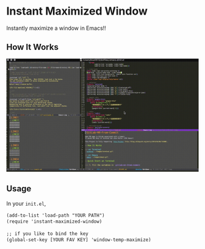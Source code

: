 # Instant Maximized Window

Instantly maximize a window in Emacs!!

## How It Works

![gif](./images/emacs-maximize.gif)

## Usage

In your `init.el`,

```elisp
(add-to-list 'load-path "YOUR PATH")
(require 'instant-maximized-window)

;; if you like to bind the key
(global-set-key [YOUR FAV KEY] 'window-temp-maximize)
```
